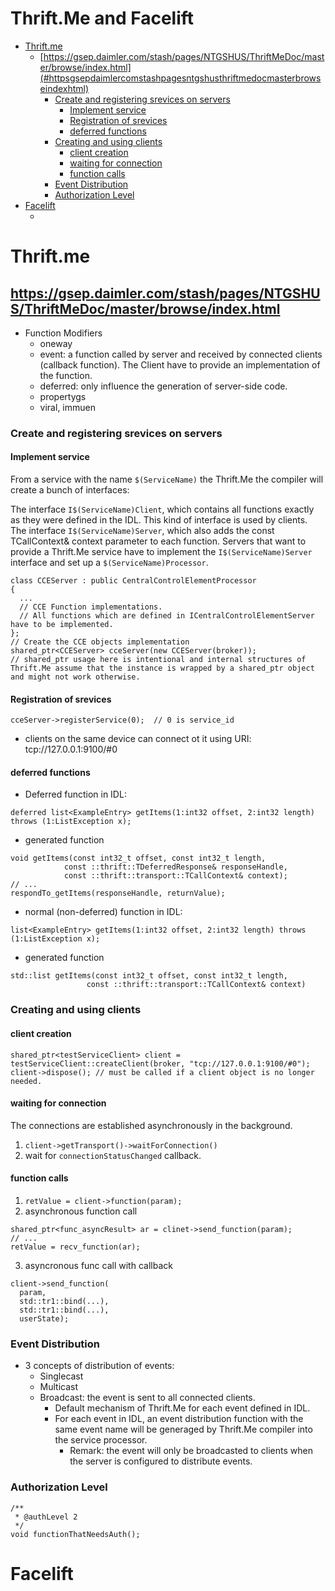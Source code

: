 # Thrift.Me and Facelift

<!-- MarkdownTOC autolink=true -->

- [Thrift.me](#thriftme)
  - [https://gsep.daimler.com/stash/pages/NTGSHUS/ThriftMeDoc/master/browse/index.html](#httpsgsepdaimlercomstashpagesntgshusthriftmedocmasterbrowseindexhtml)
    - [Create and registering srevices on servers](#create-and-registering-srevices-on-servers)
      - [Implement service](#implement-service)
      - [Registration of srevices](#registration-of-srevices)
      - [deferred functions](#deferred-functions)
    - [Creating and using clients](#creating-and-using-clients)
      - [client creation](#client-creation)
      - [waiting for connection](#waiting-for-connection)
      - [function calls](#function-calls)
    - [Event Distribution](#event-distribution)
    - [Authorization Level](#authorization-level)
- [Facelift](#facelift)
  - [](#)

<!-- /MarkdownTOC -->

# Thrift.me

## https://gsep.daimler.com/stash/pages/NTGSHUS/ThriftMeDoc/master/browse/index.html
- Function Modifiers
  - oneway
  - event: a function called by server and received by connected clients (callback function). The Client have to provide an implementation of the function.
  - deferred: only influence the generation of server-side code.
  - propertygs
  - viral, immuen

### Create and registering srevices on servers

#### Implement service

From a service with the name `$(ServiceName)` the Thrift.Me the compiler will create a bunch of interfaces:

The interface `I$(ServiceName)Client`, which contains all functions exactly as they were defined in the IDL. This kind of interface is used by clients.
The interface `I$(ServiceName)Server`, which also adds the const TCallContext& context parameter to each function.
Servers that want to provide a Thrift.Me service have to implement the `I$(ServiceName)Server` interface and set up a `$(ServiceName)Processor`.

```
class CCEServer : public CentralControlElementProcessor
{
  ...
  // CCE Function implementations.
  // All functions which are defined in ICentralControlElementServer have to be implemented.
};
// Create the CCE objects implementation
shared_ptr<CCEServer> cceServer(new CCEServer(broker));
// shared_ptr usage here is intentional and internal structures of Thrift.Me assume that the instance is wrapped by a shared_ptr object and might not work otherwise.
```

#### Registration of srevices

```
cceServer->registerService(0);	// 0 is service_id
```

- clients on the same device can connect ot it using URI: tcp://127.0.0.1:9100/#0

#### deferred functions

- Deferred function in IDL:
```
deferred list<ExampleEntry> getItems(1:int32 offset, 2:int32 length) throws (1:ListException x);
```
  - generated function
  ```
  void getItems(const int32_t offset, const int32_t length,
              const ::thrift::TDeferredResponse& responseHandle,
              const ::thrift::transport::TCallContext& context);
  // ...           
  respondTo_getItems(responseHandle, returnValue);
  ```
- normal (non-deferred) function in IDL:
```
list<ExampleEntry> getItems(1:int32 offset, 2:int32 length) throws (1:ListException x);
```
  - generated function
  ```
  std::list getItems(const int32_t offset, const int32_t length,
                   const ::thrift::transport::TCallContext& context)
  ```

### Creating and using clients

#### client creation

```
shared_ptr<testServiceClient> client = testServiceClient::createClient(broker, "tcp://127.0.0.1:9100/#0");
client->dispose(); // must be called if a client object is no longer needed.
```

#### waiting for connection
The connections are established asynchronously in the background.

1. `client->getTransport()->waitForConnection()`
2. wait for `connectionStatusChanged` callback.

#### function calls

1. `retValue = client->function(param);`
2. asynchronous function call
  ```
  shared_ptr<func_asyncResult> ar = clinet->send_function(param);
  // ...
  retValue = recv_function(ar);
  ```
3. asyncronous func call with callback
  ```
  client->send_function(
  	param,
  	std::tr1::bind(...),
  	std::tr1::bind(...),
  	userState);
  ```


### Event Distribution

- 3 concepts of distribution of events:
  - Singlecast
  - Multicast
  - Broadcast: the event is sent to all connected clients. 
    - Default mechanism of Thrift.Me for each event defined in IDL.
    - For each event in IDL, an event distribution function with the same event name will be generaged by Thrift.Me compiler into the service processor.
      - Remark: the event will only be broadcasted to clients when the server is configured to distribute events.

### Authorization Level

```
/**
 * @authLevel 2
 */
void functionThatNeedsAuth();
```


# Facelift

## 

































